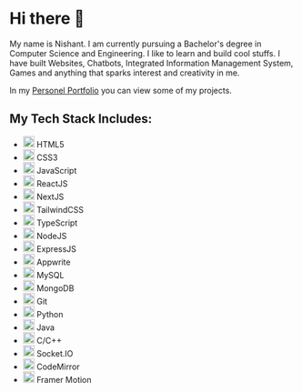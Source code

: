 # Hi there 👋

My name is Nishant. I am currently pursuing a Bachelor's degree in Computer Science and Engineering. I like to learn and build cool stuffs.
I have built Websites, Chatbots, Integrated Information Management System, Games and anything that sparks interest and creativity in me.

In my [Personel Portfolio](https://nishant-app.vercel.app/) you can view some of my projects.

## My Tech Stack Includes:
* <img src="https://example.com/html5-logo.png" alt="HTML5" height="20"/> HTML5
* <img src="https://example.com/css3-logo.png" alt="CSS3" height="20"/> CSS3
* <img src="https://example.com/javascript-logo.png" alt="JavaScript" height="20"/> JavaScript
* <img src="https://logowik.com/content/uploads/images/react.jpg" alt="ReactJS" height="20"/> ReactJS
* <img src="https://example.com/nextjs-logo.png" alt="NextJS" height="20"/> NextJS
* <img src="https://example.com/tailwindcss-logo.png" alt="TailwindCSS" height="20"/> TailwindCSS
* <img src="https://example.com/typescript-logo.png" alt="TypeScript" height="20"/> TypeScript
* <img src="https://example.com/nodejs-logo.png" alt="NodeJS" height="20"/> NodeJS
* <img src="https://example.com/expressjs-logo.png" alt="ExpressJS" height="20"/> ExpressJS
* <img src="https://example.com/appwrite-logo.png" alt="Appwrite" height="20"/> Appwrite
* <img src="https://example.com/mysql-logo.png" alt="MySQL" height="20"/> MySQL
* <img src="https://example.com/mongodb-logo.png" alt="MongoDB" height="20"/> MongoDB
* <img src="https://example.com/git-logo.png" alt="Git" height="20"/> Git
* <img src="https://example.com/python-logo.png" alt="Python" height="20"/> Python
* <img src="https://example.com/java-logo.png" alt="Java" height="20"/> Java
* <img src="https://example.com/c-cplusplus-logo.png" alt="C/C++" height="20"/> C/C++
* <img src="https://example.com/socket-io-logo.png" alt="Socket.IO" height="20"/> Socket.IO
* <img src="https://example.com/codemirror-logo.png" alt="CodeMirror" height="20"/> CodeMirror
* <img src="https://example.com/framer-motion-logo.png" alt="Framer Motion" height="20"/> Framer Motion




